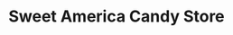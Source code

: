 ---
title: "Sweet America Candy Store"
url: /cwmbran/sweet-america-candy-store/
shop: confectionery
---